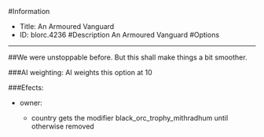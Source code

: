 #Information
 - Title: An Armoured Vanguard
 - ID: blorc.4236
#Description
An Armoured Vanguard
#Options

___
##We were unstoppable before. But this shall make things a bit smoother.

###AI weighting:
AI weights this option at 10


###Efects:<ul><li>owner:</li><ul><li>country gets the modifier black_orc_trophy_mithradhum until otherwise removed</li></ul></ul>
